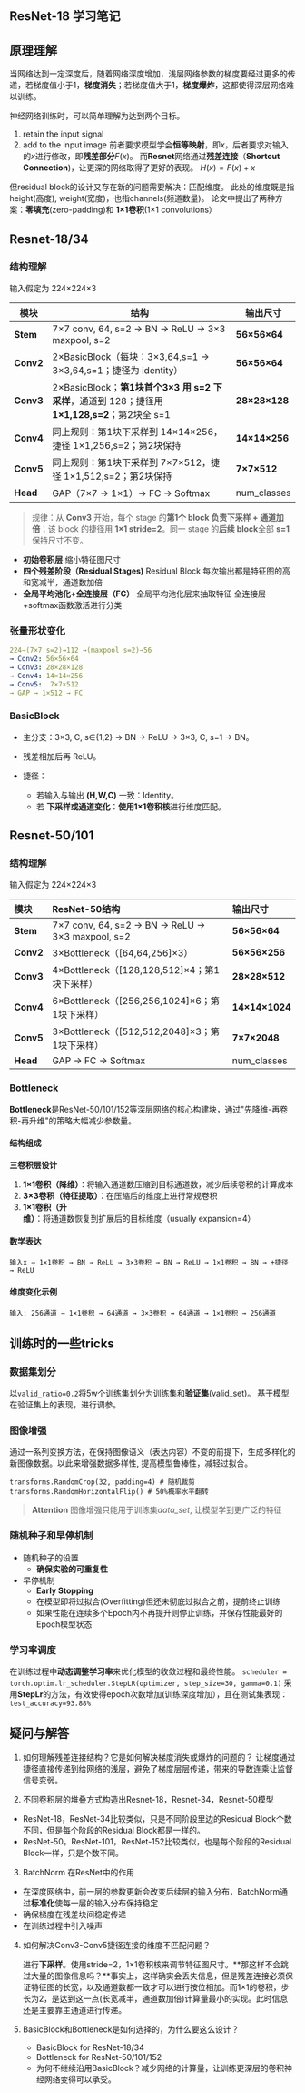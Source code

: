 ## ResNet-18 学习笔记

## 原理理解

当网络达到一定深度后，随着网络深度增加，浅层网络参数的梯度要经过更多的传递，若梯度值小于1，**梯度消失**；若梯度值大于1，**梯度爆炸**，这都使得深层网络难以训练。

神经网络训练时，可以简单理解为达到两个目标。
1. retain the input signal
2. add to the input image
前者要求模型学会**恒等映射**，即$x$，后者要求对输入的$x$进行修改，即**残差部分**$F(x)$。
而**Resnet**网络通过**残差连接**（**Shortcut Connection**)，让更深的网络取得了更好的表现。
$H(x) = F(x) + x$

但residual block的设计又存在新的问题需要解决：匹配维度。
此处的维度既是指 height(高度), weight(宽度)，也指channels(频道数量)。
论文中提出了两种方案：**零填充**(zero-padding)和 **1×1卷积**(1×1 convolutions）

## Resnet-18/34

### 结构理解

输入假定为 224×224×3

| 模块      | 结构                                                         | 输出尺寸      |
| --------- | ------------------------------------------------------------ | ------------- |
| **Stem**  | 7×7 conv, 64, s=2 → BN → ReLU → 3×3 maxpool, s=2             | **56×56×64**  |
| **Conv2** | 2×BasicBlock（每块：3×3,64,s=1 → 3×3,64,s=1；捷径为 identity） | **56×56×64**  |
| **Conv3** | 2×BasicBlock；**第1块首个3×3 用 s=2 下采样**，通道到 128；捷径用 **1×1,128,s=2**；第2块全 s=1 | **28×28×128** |
| **Conv4** | 同上规则：第1块下采样到 14×14×256，捷径 1×1,256,s=2；第2块保持 | **14×14×256** |
| **Conv5** | 同上规则：第1块下采样到 7×7×512，捷径 1×1,512,s=2；第2块保持 | **7×7×512**   |
| **Head**  | GAP（7×7 → 1×1）→ FC → Softmax                               | num_classes   |


> 规律：从 **Conv3** 开始，每个 stage 的**第1个 block 负责下采样 + 通道加倍**；该 block 的捷径用 **1×1 stride=2**。同一 stage 的**后续 block**全部 **s=1** 保持尺寸不变。

- **初始卷积层**
	缩小特征图尺寸
- **四个残差阶段（Residual Stages)**
		Residual Block
		每次输出都是特征图的高和宽减半，通道数加倍
- **全局平均池化+全连接层（FC）**
		全局平均池化层来抽取特征
		全连接层+softmax函数激活进行分类

### 张量形状变化

```yaml
224→(7×7 s=2)→112 →(maxpool s=2)→56
→ Conv2: 56×56×64
→ Conv3: 28×28×128
→ Conv4: 14×14×256
→ Conv5:  7×7×512
→ GAP → 1×512 → FC
```

### BasicBlock

- 主分支：3×3, C, s∈{1,2} → BN → ReLU → 3×3, C, s=1 → BN。

- 残差相加后再 ReLU。
- 捷径：
	- 若输入与输出 **(H,W,C)** 一致：Identity。
	- 若 **下采样或通道变化**：**使用1×1卷积核**进行维度匹配。

## Resnet-50/101

### 结构理解

输入假定为 224×224×3

| 模块      | ResNet-50结构                                    | 输出尺寸       |
| :-------- | :----------------------------------------------- | :------------- |
| **Stem**  | 7×7 conv, 64, s=2 → BN → ReLU → 3×3 maxpool, s=2 | **56×56×64**   |
| **Conv2** | 3×Bottleneck（[64,64,256]×3）                    | **56×56×256**  |
| **Conv3** | 4×Bottleneck（[128,128,512]×4；第1块下采样）     | **28×28×512**  |
| **Conv4** | 6×Bottleneck（[256,256,1024]×6；第1块下采样）    | **14×14×1024** |
| **Conv5** | 3×Bottleneck（[512,512,2048]×3；第1块下采样）    | **7×7×2048**   |
| **Head**  | GAP → FC → Softmax                               | num_classes    |

### Bottleneck

**Bottleneck**是ResNet-50/101/152等深层网络的核心构建块，通过"先降维-再卷积-再升维"的策略大幅减少参数量。

#### 结构组成

**三卷积层设计**

1. **1×1卷积（降维）**：将输入通道数压缩到目标通道数，减少后续卷积的计算成本
2. **3×3卷积（特征提取）**：在压缩后的维度上进行常规卷积
3. **1×1卷积（升维）**：将通道数恢复到扩展后的目标维度（usually expansion=4）

#### 数学表达

```text
输入x → 1×1卷积 → BN → ReLU → 3×3卷积 → BN → ReLU → 1×1卷积 → BN → +捷径 → ReLU
```

#### 维度变化示例

```text
输入: 256通道 → 1×1卷积 → 64通道 → 3×3卷积 → 64通道 → 1×1卷积 → 256通道
```

## 训练时的一些tricks

### 数据集划分
以`valid_ratio=0.2`将5w个训练集划分为训练集和**验证集**(valid_set)。
基于模型在验证集上的表现，进行调参。

### 图像增强

通过一系列变换方法，在保持图像语义（表达内容）不变的前提下，生成多样化的新图像数据。以此来增强数据多样性, 提高模型鲁棒性，减轻过拟合。

`transforms.RandomCrop(32, padding=4) # 随机裁剪`   
`transforms.RandomHorizontalFlip() # 50%概率水平翻转` 
>**Attention**
>图像增强只能用于训练集*data_set*, 让模型学到更广泛的特征
### 随机种子和早停机制
- 随机种子的设置 
	- **确保实验的可重复性**
- 早停机制
	- **Early Stopping**
	- 在模型即将过拟合(Overfitting)但还未彻底过拟合之前，提前终止训练
	- 如果性能在连续多个Epoch内不再提升则停止训练，并保存性能最好的Epoch模型状态
### 学习率调度
在训练过程中**动态调整学习率**来优化模型的收敛过程和最终性能。
`scheduler = torch.optim.lr_scheduler.StepLR(optimizer, step_size=30, gamma=0.1)` 
采用**StepLr**的方法，有效使得epoch次数增加(训练深度增加），且在测试集表现：`test_accuracy=93.88%`
## 疑问与解答
1. 如何理解残差连接结构？它是如何解决梯度消失或爆炸的问题的？
    让梯度通过捷径直接传递到给网络的浅层，避免了梯度层层传递，带来的导数连乘让监督信号变弱。

2. 不同卷积层的堆叠方式构造出Resnet-18，Resnet-34，Resnet-50模型
  - ResNet-18，ResNet-34比较类似，只是不同阶段里边的Residual Block个数不同，但是每个阶段的Residual Block都是一样的。
  - ResNet-50，ResNet-101，ResNet-152比较类似，也是每个阶段的Residual Block一样，只是个数不同。

3. BatchNorm 在ResNet中的作用
  - 在深度网络中，前一层的参数更新会改变后续层的输入分布，BatchNorm通过**标准化**使每一层的输入分布保持稳定
  - 确保梯度在残差块间稳定传递
  - 在训练过程中引入噪声

4. 如何解决Conv3-Conv5捷径连接的维度不匹配问题？

	进行**下采样**。使用stride=2，1×1卷积核来调节特征图尺寸。**那这样不会跳过大量的图像信息吗？**事实上，这样确实会丢失信息，但是残差连接必须保证特征图的长宽，以及通道数都一致才可以进行按位相加。而1×1的卷积，步长为2，是达到这一点(长宽减半，通道数加倍)计算量最小的实现。此时信息还是主要靠主通道进行传递。

5. BasicBlock和Bottleneck是如何选择的，为什么要这么设计？

	- BasicBlock for ResNet-18/34
	- Bottleneck for ResNet-50/101/152
	- 为何不继续沿用BasicBlock？减少网络的计算量，让训练更深层的卷积神经网络变得可以承受。
